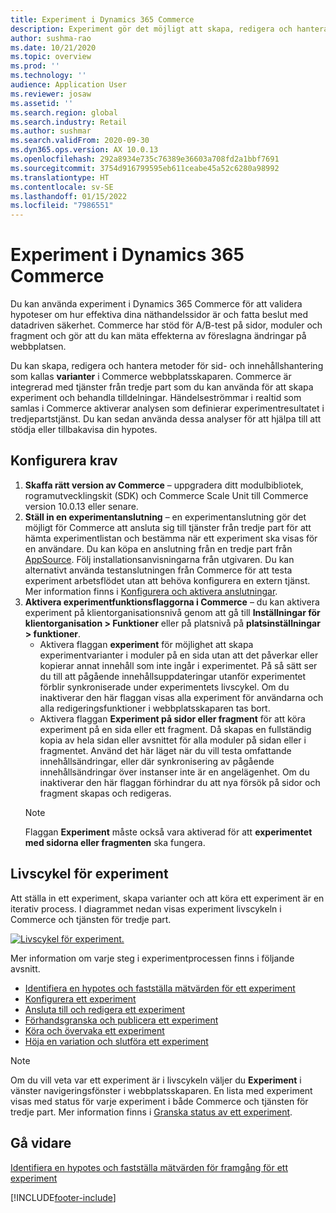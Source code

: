 ```yaml
---
title: Experiment i Dynamics 365 Commerce
description: Experiment gör det möjligt att skapa, redigera och hantera sidlayouter och innehålls behandlingar i webbplatsskaparen. Komplett support för experiment har aktiverats för sidor och enheter för näthandel på en sida.
author: sushma-rao
ms.date: 10/21/2020
ms.topic: overview
ms.prod: ''
ms.technology: ''
audience: Application User
ms.reviewer: josaw
ms.assetid: ''
ms.search.region: global
ms.search.industry: Retail
ms.author: sushmar
ms.search.validFrom: 2020-09-30
ms.dyn365.ops.version: AX 10.0.13
ms.openlocfilehash: 292a8934e735c76389e36603a708fd2a1bbf7691
ms.sourcegitcommit: 3754d916799595eb611ceabe45a52c6280a98992
ms.translationtype: HT
ms.contentlocale: sv-SE
ms.lasthandoff: 01/15/2022
ms.locfileid: "7986551"
---
```

# <a name="experimentation-in-dynamics-365-commerce"></a>Experiment i Dynamics 365 Commerce
Du kan använda experiment i Dynamics 365 Commerce för att validera hypoteser om hur effektiva dina näthandelssidor är och fatta beslut med datadriven säkerhet. Commerce har stöd för A/B-test på sidor, moduler och fragment och gör att du kan mäta effekterna av föreslagna ändringar på webbplatsen.

Du kan skapa, redigera och hantera metoder för sid- och innehållshantering som kallas **varianter** i Commerce webbplatsskaparen. Commerce är integrerad med tjänster från tredje part som du kan använda för att skapa experiment och behandla tilldelningar. Händelseströmmar i realtid som samlas i Commerce aktiverar analysen som definierar experimentresultatet i tredjepartstjänst. Du kan sedan använda dessa analyser för att hjälpa till att stödja eller tillbakavisa din hypotes.

## <a name="set-up-prerequisites"></a> Konfigurera krav
1. **Skaffa rätt version av Commerce** – uppgradera ditt modulbibliotek, rogramutvecklingskit (SDK) och Commerce Scale Unit till Commerce version 10.0.13 eller senare.
1. **Ställ in en experimentanslutning** – en experimentanslutning gör det möjligt för Commerce att ansluta sig till tjänster från tredje part för att hämta experimentlistan och bestämma när ett experiment ska visas för en användare. Du kan köpa en anslutning från en tredje part från [AppSource](https://appsource.microsoft.com). Följ installationsanvisningarna från utgivaren. Du kan alternativt använda testanslutningen från Commerce för att testa experiment arbetsflödet utan att behöva konfigurera en extern tjänst. Mer information finns i [Konfigurera och aktivera anslutningar](e-commerce-extensibility/connectors.md). 
1. **Aktivera experimentfunktionsflaggorna i Commerce** – du kan aktivera experiment på klientorganisationsnivå genom att gå till **Inställningar för klientorganisation > Funktioner** eller på platsnivå på **platsinställningar > funktioner**.
    - Aktivera flaggan **experiment** för möjlighet att skapa experimentvarianter i moduler på en sida utan att det påverkar eller kopierar annat innehåll som inte ingår i experimentet. På så sätt ser du till att pågående innehållsuppdateringar utanför experimentet förblir synkroniserade under experimentets livscykel. Om du inaktiverar den här flaggan visas alla experiment för användarna och alla redigeringsfunktioner i webbplatsskaparen tas bort.
    - Aktivera flaggan **Experiment på sidor eller fragment** för att köra experiment på en sida eller ett fragment. Då skapas en fullständig kopia av hela sidan eller avsnittet för alla moduler på sidan eller i fragmentet. Använd det här läget när du vill testa omfattande innehållsändringar, eller där synkronisering av pågående innehållsändringar över instanser inte är en angelägenhet. Om du inaktiverar den här flaggan förhindrar du att nya försök på sidor och fragment skapas och redigeras.
    > [!NOTE]
    > Flaggan **Experiment** måste också vara aktiverad för att **experimentet med sidorna eller fragmenten** ska fungera.
    
## <a name="experimentation-lifecycle"></a>Livscykel för experiment
Att ställa in ett experiment, skapa varianter och att köra ett experiment är en iterativ process. I diagrammet nedan visas experiment livscykeln i Commerce och tjänsten för tredje part. 

[ ![Livscykel för experiment.](./media/experimentation_lifecycle.svg) ](./media/experimentation_lifecycle.svg#lightbox)

Mer information om varje steg i experimentprocessen finns i följande avsnitt.
- [Identifiera en hypotes och fastställa mätvärden för ett experiment](experimentation-identify.md)
- [Konfigurera ett experiment](experimentation-setup.md)
- [Ansluta till och redigera ett experiment](experimentation-connect-edit.md)
- [Förhandsgranska och publicera ett experiment](experimentation-preview-publish.md)
- [Köra och övervaka ett experiment](experimentation-run-monitor.md)
- [Höja en variation och slutföra ett experiment](experimentation-review-complete.md)

> [!NOTE]
> Om du vill veta var ett experiment är i livscykeln väljer du **Experiment** i vänster navigeringsfönster i webbplatsskaparen. En lista med experiment visas med status för varje experiment i både Commerce och tjänsten för tredje part. Mer information finns i [Granska status av ett experiment](experimentation-status.md).

## <a name="next-step"></a>Gå vidare
[Identifiera en hypotes och fastställa mätvärden för framgång för ett experiment](experimentation-identify.md) 


[!INCLUDE[footer-include](../includes/footer-banner.md)]